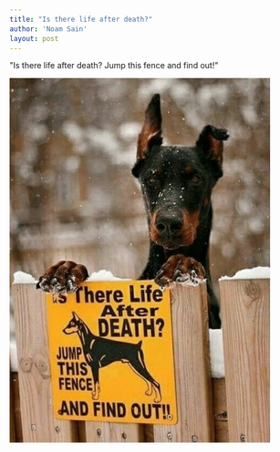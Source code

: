 ```yaml
---
title: "Is there life after death?"
author: 'Noam Sain'
layout: post
---
```


"Is there life after death? Jump this fence and find out!"

![Is there life after death?](/assets/2022/2022-10-funny08.jpg "Is there life after death?")
